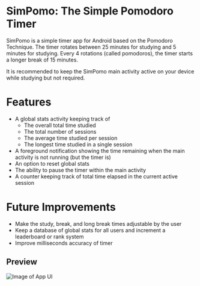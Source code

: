# SimPomo: The Simple Pomodoro Timer

SimPomo is a simple timer app for Android based on the Pomodoro Technique. The timer rotates between 25 minutes for studying and 5 minutes for studying. Every 4 rotations (called pomodoros), the timer starts a longer break of 15 minutes. 

It is recommended to keep the SimPomo main activity active on your device while studying but not required.

# Features
- A global stats activity keeping track of
	- The overall total time studied
	- The total number of sessions
	- The average time studied per session
	- The longest time studied in a single session
- A foreground notification showing the time remaining when the main activity is not running (but the timer is)
- An option to reset global stats
- The ability to pause the timer within the main activity
- A counter keeping track of total time elapsed in the current active session

# Future Improvements
- Make the study, break, and long break times adjustable by the user
- Keep a database of global stats for all users and increment a leaderboard or rank system
- Improve milliseconds accuracy of timer

## Preview
![Image of App UI](https://github.com/minizou/pomodoro-v2/blob/main/images/preview_readme.png?raw=true)